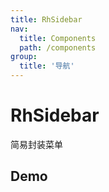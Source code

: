 ```yaml
---
title: RhSidebar
nav:
  title: Components
  path: /components
group:
  title: '导航'
---
```


# RhSidebar

简易封装菜单

## Demo

<code src="./demo.tsx">

<API></API>
